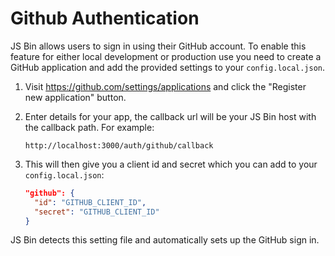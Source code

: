 Github Authentication
=====================

JS Bin allows users to sign in using their GitHub account. To enable this
feature for either local development or production use you need to create a
GitHub application and add the provided settings to your `config.local.json`.

1. Visit https://github.com/settings/applications and click the "Register new
   application" button.

2. Enter details for your app, the callback url will be your JS Bin host with
   the callback path. For example:

   ```
   http://localhost:3000/auth/github/callback
   ```

3. This will then give you a client id and secret which you can add to your
   `config.local.json`:

   ``` json
   "github": {
     "id": "GITHUB_CLIENT_ID",
     "secret": "GITHUB_CLIENT_ID"
   }
   ```

JS Bin detects this setting file and automatically sets up the GitHub sign in.
